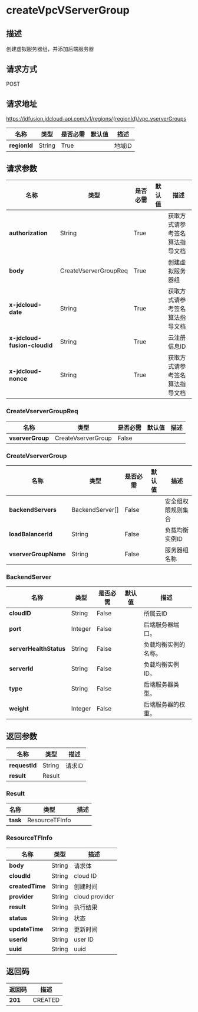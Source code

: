 # createVpcVServerGroup


## 描述
创建虚拟服务器组，并添加后端服务器

## 请求方式
POST

## 请求地址
https://jdfusion.jdcloud-api.com/v1/regions/{regionId}/vpc_vserverGroups

|名称|类型|是否必需|默认值|描述|
|---|---|---|---|---|
|**regionId**|String|True| |地域ID|

## 请求参数
|名称|类型|是否必需|默认值|描述|
|---|---|---|---|---|
|**authorization**|String|True| |获取方式请参考签名算法指导文档|
|**body**|CreateVserverGroupReq|True| |创建虚拟服务器组|
|**x-jdcloud-date**|String|True| |获取方式请参考签名算法指导文档|
|**x-jdcloud-fusion-cloudid**|String|True| |云注册信息ID|
|**x-jdcloud-nonce**|String|True| |获取方式请参考签名算法指导文档|

### CreateVserverGroupReq
|名称|类型|是否必需|默认值|描述|
|---|---|---|---|---|
|**vserverGroup**|CreateVserverGroup|False| | |
### CreateVserverGroup
|名称|类型|是否必需|默认值|描述|
|---|---|---|---|---|
|**backendServers**|BackendServer[]|False| |安全组权限规则集合|
|**loadBalancerId**|String|False| |负载均衡实例ID|
|**vserverGroupName**|String|False| |服务器组名称|
### BackendServer
|名称|类型|是否必需|默认值|描述|
|---|---|---|---|---|
|**cloudID**|String|False| |所属云ID|
|**port**|Integer|False| |后端服务器端口。|
|**serverHealthStatus**|String|False| |负载均衡实例的名称。|
|**serverId**|String|False| |负载均衡实例ID。|
|**type**|String|False| |后端服务器类型。|
|**weight**|Integer|False| |后端服务器的权重。|

## 返回参数
|名称|类型|描述|
|---|---|---|
|**requestId**|String|请求ID|
|**result**|Result| |

### Result
|名称|类型|描述|
|---|---|---|
|**task**|ResourceTFInfo| |
### ResourceTFInfo
|名称|类型|描述|
|---|---|---|
|**body**|String|请求体|
|**cloudId**|String|cloud ID|
|**createdTime**|String|创建时间|
|**provider**|String|cloud provider|
|**result**|String|执行结果|
|**status**|String|状态|
|**updateTime**|String|更新时间|
|**userId**|String|user ID|
|**uuid**|String|uuid|

## 返回码
|返回码|描述|
|---|---|
|**201**|CREATED|
